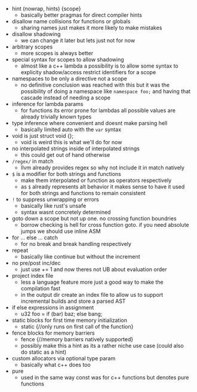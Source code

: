 - hint (nowrap, hints) {scope}
  - basically better pragmas for direct compiler hints
- disallow name collisions for functions or globals
  - sharing names just makes it more likely to make mistakes
- disallow shadowing
  - we can change it later but lets just not for now
- arbitrary scopes
  - more scopes is always better
- special syntax for scopes to allow shadowing
  - almost like a c++ lambda a possibility is to allow some syntax to explicity shadow/access restrict identifiers for a scope
- namespaces to be only a directive not a scope
  - no definitive conclusion was reached with this but it was the possibility of doing a namespace like `namespace foo;` and having that cascade instead of needing a scope
- inference for lambda params
  - for functions its error prone for lambdas all possible values are already trivially known types
- type inference where convenient and doesnt make parsing hell
  - basically limited auto with the `var` syntax
- void is just struct void {};
  - void is weird this is what we'll do for now
- no interpolated strings inside of interpolated strings
  - this could get out of hand otherwise
- `/regex/` in match
  - llvm already provides regex so why not include it in match natively
- `$` is a modifier for both strings and functions
  - make them interpolated or function as operators respectively
  - as `$` already represents alt behavior it makes sense to have it used for both strings and functions to remain consistent
- `!` to suppress unwrapping or errors
  - basically like rust's unsafe
  - syntax wasnt concretely determined
- goto down a scope but not up one. no crossing function boundries
  - borrow checking is hell for cross function goto. if you need absolute jumps we should use inline ASM
- for ... else ... catch
  - for no break and break handling respectively
- repeat
  - basically like continue but without the increment
- no pre/post inc/dec
  - just use += 1 and now theres not UB about evaluation order
- project index file
  - less a language feature more just a good way to make the compilation fast
  - in the output dir create an index file to allow us to support incremental builds and store a parsed AST
- if else expressions in assignment
  - u32 foo = if (bar) baz; else bang;
- static blocks for first time memory initialization
  - static {//only runs on first call of the function}
- fence blocks for memory barriers
  - fence {//memory barriers natively supported}
  - possibly make this a hint as its a rather niche use case (could also do static as a hint)
- custom allocators via optional type param
  - basically what c++ does too
- pure
  - used in the same way const was for c++ functions but denotes pure functions
